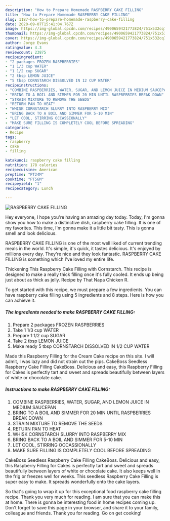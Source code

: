 ```yaml
---
description: "How to Prepare Homemade RASPBERRY CAKE FILLING"
title: "How to Prepare Homemade RASPBERRY CAKE FILLING"
slug: 1187-how-to-prepare-homemade-raspberry-cake-filling
date: 2020-09-07T15:41:04.767Z
image: https://img-global.cpcdn.com/recipes/4900659421773824/751x532cq70/raspberry-cake-filling-recipe-main-photo.jpg
thumbnail: https://img-global.cpcdn.com/recipes/4900659421773824/751x532cq70/raspberry-cake-filling-recipe-main-photo.jpg
cover: https://img-global.cpcdn.com/recipes/4900659421773824/751x532cq70/raspberry-cake-filling-recipe-main-photo.jpg
author: Jorge Evans
ratingvalue: 4.3
reviewcount: 23875
recipeingredient:
- "2 packages FROZEN RASPBERRIES"
- "1 1/3 cup WATER"
- "1 1/2 cup SUGAR"
- "2 tbsp LEMON JUICE"
- "5 tbsp CORNSTARCH DISSOLVED IN 12 CUP WATER"
recipeinstructions:
- "COMBINE RASPBERRIES, WATER, SUGAR, AND LEMON JUICE IN MEDIUM SAUCEPAN"
- "BRING TO A BOIL AND SIMMER FOR 20 MIN UNTIL RASPBERRIES BREAK DOWN"
- "STRAIN MIXTURE TO REMOVE THE SEEDS"
- "RETURN PAN TO HEAT"
- "WHISK CORNSTARCH SLURRY INTO RASPBERRY MIX"
- "BRING BACK TO A BOIL AND SIMMER FOR 5-10 MIN"
- "LET COOL, STIRRING OCCASSIONALLY"
- "MAKE SURE FILLING IS COMPLETELY COOL BEFORE SPREADING"
categories:
- Recipe
tags:
- raspberry
- cake
- filling

katakunci: raspberry cake filling 
nutrition: 178 calories
recipecuisine: American
preptime: "PT24M"
cooktime: "PT56M"
recipeyield: "1"
recipecategory: Lunch

---
```



![RASPBERRY CAKE FILLING](https://img-global.cpcdn.com/recipes/4900659421773824/751x532cq70/raspberry-cake-filling-recipe-main-photo.jpg)

Hey everyone, I hope you're having an amazing day today. Today, I'm gonna show you how to make a distinctive dish, raspberry cake filling. It is one of my favorites. This time, I'm gonna make it a little bit tasty. This is gonna smell and look delicious.

RASPBERRY CAKE FILLING is one of the most well liked of current trending meals in the world. It's simple, it's quick, it tastes delicious. It's enjoyed by millions every day. They're nice and they look fantastic. RASPBERRY CAKE FILLING is something which I've loved my entire life.

Thickening This Raspberry Cake Filling with Cornstarch. This recipe is designed to make a really thick filling once it&#39;s fully cooled. It ends up being just about as thick as jelly. Recipe by That Napa Chicken R.


To get started with this recipe, we must prepare a few ingredients. You can have raspberry cake filling using 5 ingredients and 8 steps. Here is how you can achieve it.

<!--inarticleads1-->

##### The ingredients needed to make RASPBERRY CAKE FILLING:

1. Prepare 2 packages FROZEN RASPBERRIES
1. Take 1 1/3 cup WATER
1. Prepare 1 1/2 cup SUGAR
1. Take 2 tbsp LEMON JUICE
1. Make ready 5 tbsp CORNSTARCH DISSOLVED IN 1/2 CUP WATER


Made this Raspberry Filling for the Cream Cake recipe on this site. I will admit, I was lazy and did not strain out the pips. CakeBoss Seedless Raspberry Cake Filling CakeBoss. Delicious and easy, this Raspberry Filling for Cakes is perfectly tart and sweet and spreads beautifully between layers of white or chocolate cake. 

<!--inarticleads2-->

##### Instructions to make RASPBERRY CAKE FILLING:

1. COMBINE RASPBERRIES, WATER, SUGAR, AND LEMON JUICE IN MEDIUM SAUCEPAN
1. BRING TO A BOIL AND SIMMER FOR 20 MIN UNTIL RASPBERRIES BREAK DOWN
1. STRAIN MIXTURE TO REMOVE THE SEEDS
1. RETURN PAN TO HEAT
1. WHISK CORNSTARCH SLURRY INTO RASPBERRY MIX
1. BRING BACK TO A BOIL AND SIMMER FOR 5-10 MIN
1. LET COOL, STIRRING OCCASSIONALLY
1. MAKE SURE FILLING IS COMPLETELY COOL BEFORE SPREADING


CakeBoss Seedless Raspberry Cake Filling CakeBoss. Delicious and easy, this Raspberry Filling for Cakes is perfectly tart and sweet and spreads beautifully between layers of white or chocolate cake. It also keeps well in the frig or freezes well for weeks. This seedless Raspberry Cake Filling is super easy to make. It spreads wonderfully onto the cake layers. 

So that's going to wrap it up for this exceptional food raspberry cake filling recipe. Thank you very much for reading. I am sure that you can make this at home. There is gonna be interesting food in home recipes coming up. Don't forget to save this page in your browser, and share it to your family, colleague and friends. Thank you for reading. Go on get cooking!
